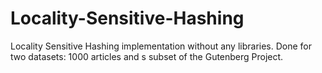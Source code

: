 # Locality-Sensitive-Hashing
Locality Sensitive Hashing implementation without any libraries. Done for two datasets: 1000 articles and s subset of the Gutenberg Project. 
